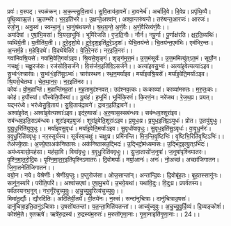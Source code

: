 

  
प्रवः॑। व॒स्पट्। स्पळ॑क्रन्। अ॒क्र॒न्त्सु॒वि॒ताय॑। सु॒वि॒ताय॑दा॒वने॑। दा॒वनेर्च॑। अर्चा॑दि॒वे। दि॒वेप्र। प्रपृ॑थि॒व्यै। पृ॒थि॒व्याऋ॒तं। ऋ॒तम्भ॑रे। भ॒र॒इति॑भरे।। उ॒क्षन्ते॒अश्वा॑न्। अश्वा॒न्तरु॑षन्ते। तरु॑षन्त॒आरजः॑। आरजः॑। रजो॒नु। अनु॒स्वं। स्वम्भा॒नुं। भा॒नुंश्र॑थयन्ते। श्र॒थ॒य॒न्ते॒ अ॒र्ण॒वैः। अ॒र्ण॒वैरित्य॑र्ण॒वैः।।  
अमा॑देषां । ए॒षां॒भि॒यसा॑। भि॒यसा॒भूमिः॑। भूमि॑रेजति। ए॒ज॒ति॒नौः। नौर्न। नपू॒र्णा। पू॒र्णाक्ष॑रति। क्ष॒र॒ति॒व्यथिः॑। व्यथि॑र्य॒ती। य॒तीति॑य॒ती।। दु॒रे॒दृशो॒ये। दू॒रे॒दृश॒इति॑दू॒रे॒ऽदृशः॑। येचि॒तय॑न्ते। चि॒तय॑न्त॒एम॑भिः। एम॑भिर॒न्तः। अ॒न्तर्म॒हे। म॒हेवि॒दथे॑। वि॒दथे॑येतिरे। ये॒ति॒रे॒नरः॑। नर॒इति॒नरः॑।।  
गवा॑मिवश्रि॒यसे॑। गवा॑मि॒वेति॒गवां॑ऽइव। श्रि॒यसे॒शृङ्गं॑। शृङ्ग॑मुत्त॒मं। उ॒त्त॒मंसूर्यः॑। उ॒त्त॒ममित्यु॑त्ऽत॒मं। सूर्यो॒न। नचक्षुः॑। चक्षू॒रज॑सः। रज॑सोवि॒सर्ज॑ने। वि॒स॑र्जन॒इति॑वि॒ऽसर्ज॑ने।। अत्या॑इवसु॒भ्वः॑। अत्या॑इ॒वेत्यत्याः॑ऽइव। सु॒भ्व॑१॒॑श्चार॑वः। सु॒भ्व॑१॒॑इति॑सु॒ऽभ्वः॑। चार॑वस्थन। स्थ॒न॒मर्या॑इव। मर्या॑इवश्रि॒यसे॑। मर्या॑इ॒वेति॒मर्याः॑ऽइव। श्रि॒यसे॒चेतथा। चे॒त॒था॒न॒रः॒। न॒र॒इति॑नरः।।  
कोवः॑। वो॒म॒हान्ति॑। म॒हान्ति॑मह॒तां। म॒ह॒तामुद॑श्नवत्। उद॑श्नव॒त्कः। कःकाव्या॑। काव्या॑मरुतः। म॒रु॒तः॒कः। कोह॑। ह॒पौंस्या॑। पौंस्येति॒पौंस्या॑।। यू॒यंह॑। ह॒भूमिं॑। भूमिं॑कि॒रणं॑। कि॒रणं॒न। नरे॑जथ। रे॒ज॒थ॒प्र। प्रयत्। यद्भर॑ध्वे। भर॑ध्वेसु॒वि॒ताय॑। सु॒वि॒ताय॑दा॒वने॑। दा॒वन॒इति॑दा॒वने॑।।  
अश्वा॑इ॒वेत्। अश्वा॑इ॒वेत्यश्वाः॑ऽइव। इद॑रु॒षासः॑। अ॒रु॒षास॒स्सब॑न्धवः। सब॑न्धव॒श्शूरा॑इव। सब॑न्धव॒इति॒सऽब॑न्धवः। शूरा॑इवप्र॒युजः॑। शूरा॑इ॒वेति॒शूराः॑ऽइव। प्र॒युधः॒प्र। प्र॒युध॒इति॑प्र॒ऽयुधः॑। प्रोत। उ॒तयु॑युधुः। यु॒यु॒धु॒रिति॑युयुधुः।। मर्या॑इवसु॒वृधः॑। मर्या॑इ॒वेति॒मर्याः॑ऽइव। सु॒वृधो॑वावृधुः। सु॒वृध॒इति॑सु॒ऽवृधः॑। वा॒वृ॒धु॒र्नरः॑। व॒वृ॒धु॒रिति॑ववृधुः। नर॒स्सूर्य॑स्य। सूर्य॑स्य॒चक्षुः॑। चक्षुः॒प्र। प्रमि॑नन्ति। मि॒न॒न्ति॒वृ॒ष्टिभिः॑। वृ॒ष्टिभि॒रिति॑वृ॒ष्टिऽभिः॑।।  
तेअ॑ज्ये॒ष्ठाः। अ॒ज्ये॒ष्ठाअक॑निष्ठासः। अक॑निष्ठासउ॒द्भिदः॑। उ॒द्भिदो॒म॑ध्यमासः। उ॒द्भिद॒इत्यु॒त्ऽभिदः॑। अम॑ध्यमासो॒मह॑सा। मह॑सा॒वि। विवा॑वृधुः। व॒वृ॒धु॒रिति॑ववृधुः।। सु॒जा॒तासो॑ज॒नुषा॑। ज॒नुषा॑पृश्निमातरः। पृ॒श्नि॒मा॒त॒रो॒दि॒वः। पृ॒श्नि॒मा॒त॒र॒इति॑पृश्निऽमातरः। दि॒वोमर्याः॑। मर्या॒आनः॑। अनः॑। नो॒अच्छ॑। अच्छा॑जिगातन। जि॒गा॒तनेति॑जिगातन।।  
वयो॒न। नये। येश्रेणीः॑। श्रेणीः॑प॒प्तुः। प॒प्तुरोज॑सा। ओज॒सान्ता॑न्। अन्ता॑न्दि॒वः। दि॒वोबृ॑ह॒तः। बृ॒ह॒तस्सानु॑नः। सानु॑न॒स्परि॑। परीति॒परि॑।। अश्वा॑सएषां। ए॒षा॒मु॒भये॑। उ॒भये॒यथा॑। यथा॑वि॒दुः। वि॒दुःप्र। प्रपर्व॑तस्य। पर्व॑तस्यनभ॒नून्। नभ॒नूँर॑चुच्युवुः। अ॒चु॒च्यु॒वु॒रित्य॑चुच्युवुः।।  
मिमा॑तु॒र्द्यौः। द्यौरदि॑तिः। अदि॑तिर्वी॒तये॑। वी॒तये॑नः। न॒स्सं। सन्दा॑नुचित्राः। दानु॑चित्राउ॒षसः॑। दानु॑चित्रा॒इति॒दानु॑ऽचित्राः। उ॒षसो॑यतन्तां। य॒त॒न्ता॒मिति॑यतन्तां।। आच्यु॑च्युवुः। अ॒चु॒च्यु॒वु॒र्दि॒व्यं। दि॒व्यङ्कोशं॑। कोश॑मे॒ते। ए॒तऋषे॑। ऋषे॑रु॒द्रस्य॑। रु॒द्रस्य॑म॒रुतः॑। म॒रुतो॑गृणा॒नाः। गृ॒णा॒नाइति॑गृ॒णा॒नाः।। 24।।  
